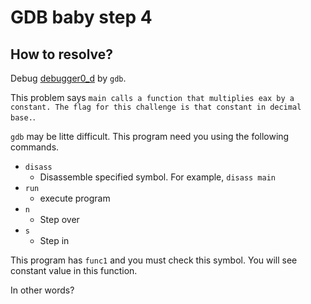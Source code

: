 # GDB baby step 4

## How to resolve?

Debug [debugger0_d](debugger0_d) by `gdb`.

This problem says `main calls a function that multiplies eax by a constant. The flag for this challenge is that constant in decimal base.`.

`gdb` may be litte difficult.
This program need you using the following commands.

* `disass`
  * Disassemble specified symbol. For example, `disass main`
* `run`
  * execute program
* `n`
  * Step over
* `s`
  * Step in

This program has `func1` and you must check this symbol.
You will see constant value in this function.

In other words?